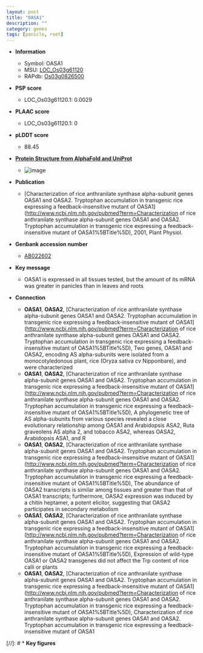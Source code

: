 ```yaml
---
layout: post
title: "OASA1"
description: ""
category: genes
tags: [panicle, root]
---
```


* **Information**  
    + Symbol: OASA1  
    + MSU: [LOC_Os03g61120](http://rice.plantbiology.msu.edu/cgi-bin/ORF_infopage.cgi?orf=LOC_Os03g61120)  
    + RAPdb: [Os03g0826500](http://rapdb.dna.affrc.go.jp/viewer/gbrowse_details/irgsp1?name=Os03g0826500)  

* **PSP score**  
    + LOC_Os03g61120.1: 0.0029 

* **PLAAC score**  
    + LOC_Os03g61120.1: 0 

* **pLDDT score**
    + 88.45

* **[Protein Structure from AlphaFold and UniProt](https://www.uniprot.org/uniprotkb/Q94GF1/entry#structure)**
    + ![image](https://ricepsp.github.io/images/Q9/AF-Q94GF1-F1.png)

* **Publication**  
    + [Characterization of rice anthranilate synthase alpha-subunit genes OASA1 and OASA2. Tryptophan accumulation in transgenic rice expressing a feedback-insensitive mutant of OASA1](http://www.ncbi.nlm.nih.gov/pubmed?term=Characterization of rice anthranilate synthase alpha-subunit genes OASA1 and OASA2. Tryptophan accumulation in transgenic rice expressing a feedback-insensitive mutant of OASA1%5BTitle%5D), 2001, Plant Physiol.

* **Genbank accession number**  
    + [AB022602](http://www.ncbi.nlm.nih.gov/nuccore/AB022602)

* **Key message**  
    + OASA1 is expressed in all tissues tested, but the amount of its mRNA was greater in panicles than in leaves and roots

* **Connection**  
    + __OASA1__, __OASA2__, [Characterization of rice anthranilate synthase alpha-subunit genes OASA1 and OASA2. Tryptophan accumulation in transgenic rice expressing a feedback-insensitive mutant of OASA1](http://www.ncbi.nlm.nih.gov/pubmed?term=Characterization of rice anthranilate synthase alpha-subunit genes OASA1 and OASA2. Tryptophan accumulation in transgenic rice expressing a feedback-insensitive mutant of OASA1%5BTitle%5D), Two genes, OASA1 and OASA2, encoding AS alpha-subunits were isolated from a monocotyledonous plant, rice (Oryza sativa cv Nipponbare), and were characterized
    + __OASA1__, __OASA2__, [Characterization of rice anthranilate synthase alpha-subunit genes OASA1 and OASA2. Tryptophan accumulation in transgenic rice expressing a feedback-insensitive mutant of OASA1](http://www.ncbi.nlm.nih.gov/pubmed?term=Characterization of rice anthranilate synthase alpha-subunit genes OASA1 and OASA2. Tryptophan accumulation in transgenic rice expressing a feedback-insensitive mutant of OASA1%5BTitle%5D), A phylogenetic tree of AS alpha-subunits from various species revealed a close evolutionary relationship among OASA1 and Arabidopsis ASA2, Ruta graveolens AS alpha 2, and tobacco ASA2, whereas OASA2, Arabidopsis ASA1, and R
    + __OASA1__, __OASA2__, [Characterization of rice anthranilate synthase alpha-subunit genes OASA1 and OASA2. Tryptophan accumulation in transgenic rice expressing a feedback-insensitive mutant of OASA1](http://www.ncbi.nlm.nih.gov/pubmed?term=Characterization of rice anthranilate synthase alpha-subunit genes OASA1 and OASA2. Tryptophan accumulation in transgenic rice expressing a feedback-insensitive mutant of OASA1%5BTitle%5D), The abundance of OASA2 transcripts is similar among tissues and greater than that of OASA1 transcripts; furthermore, OASA2 expression was induced by a chitin heptamer, a potent elicitor, suggesting that OASA2 participates in secondary metabolism
    + __OASA1__, __OASA2__, [Characterization of rice anthranilate synthase alpha-subunit genes OASA1 and OASA2. Tryptophan accumulation in transgenic rice expressing a feedback-insensitive mutant of OASA1](http://www.ncbi.nlm.nih.gov/pubmed?term=Characterization of rice anthranilate synthase alpha-subunit genes OASA1 and OASA2. Tryptophan accumulation in transgenic rice expressing a feedback-insensitive mutant of OASA1%5BTitle%5D), Expression of wild-type OASA1 or OASA2 transgenes did not affect the Trp content of rice calli or plants
    + __OASA1__, __OASA2__, [Characterization of rice anthranilate synthase alpha-subunit genes OASA1 and OASA2. Tryptophan accumulation in transgenic rice expressing a feedback-insensitive mutant of OASA1](http://www.ncbi.nlm.nih.gov/pubmed?term=Characterization of rice anthranilate synthase alpha-subunit genes OASA1 and OASA2. Tryptophan accumulation in transgenic rice expressing a feedback-insensitive mutant of OASA1%5BTitle%5D), Characterization of rice anthranilate synthase alpha-subunit genes OASA1 and OASA2. Tryptophan accumulation in transgenic rice expressing a feedback-insensitive mutant of OASA1

[//]: # * **Key figures**  


